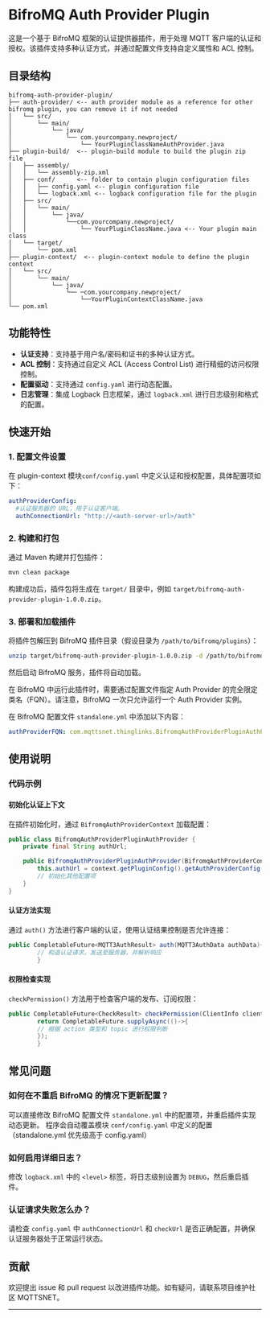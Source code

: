 # BifroMQ Auth Provider Plugin

这是一个基于 BifroMQ 框架的认证提供器插件，用于处理 MQTT 客户端的认证和授权。该插件支持多种认证方式，并通过配置文件支持自定义属性和
ACL 控制。

## 目录结构

```plaintext
bifromq-auth-provider-plugin/
├── auth-provider/ <-- auth provider module as a reference for other bifromq plugin, you can remove it if not needed
│   └── src/
│       └── main/
│           └── java/
│               └── com.yourcompany.newproject/
│                   └── YourPluginClassNameAuthProvider.java
├── plugin-build/  <-- plugin-build module to build the plugin zip file
│   ├── assembly/
│   │   └── assembly-zip.xml
│   ├── conf/      <-- folder to contain plugin configuration files
│   │   ├── config.yaml <-- plugin configuration file
│   │   └── logback.xml <-- logback configuration file for the plugin
│   ├── src/
│   │   └── main/
│   │       └── java/
│   │           └──com.yourcompany.newproject/
│   │               └── YourPluginClassName.java <-- Your plugin main class
│   └── target/
│       └── pom.xml
├── plugin-context/  <-- plugin-context module to define the plugin context
│   └── src/
│       └── main/
│           └── java/
│               └── ─com.yourcompany.newproject/
│                   └──YourPluginContextClassName.java
└── pom.xml
```

## 功能特性

- **认证支持**：支持基于用户名/密码和证书的多种认证方式。
- **ACL 控制**：支持通过自定义 ACL (Access Control List) 进行精细的访问权限控制。
- **配置驱动**：支持通过 `config.yaml` 进行动态配置。
- **日志管理**：集成 Logback 日志框架，通过 `logback.xml` 进行日志级别和格式的配置。

## 快速开始

### 1. 配置文件设置

在 plugin-context 模块`conf/config.yaml` 中定义认证和授权配置，具体配置项如下：

```yaml
authProviderConfig:
  #认证服务器的 URL，用于认证客户端。
  authConnectionUrl: "http://<auth-server-url>/auth"
```

### 2. 构建和打包

通过 Maven 构建并打包插件：

```bash
mvn clean package
```

构建成功后，插件包将生成在 `target/` 目录中，例如 `target/bifromq-auth-provider-plugin-1.0.0.zip`。

### 3. 部署和加载插件

将插件包解压到 BifroMQ 插件目录（假设目录为 `/path/to/bifromq/plugins`）：

```bash
unzip target/bifromq-auth-provider-plugin-1.0.0.zip -d /path/to/bifromq/plugins/
```

然后启动 BifroMQ 服务，插件将自动加载。

在 BifroMQ 中运行此插件时，需要通过配置文件指定 Auth Provider 的完全限定类名（FQN）。请注意，BifroMQ 一次只允许运行一个 Auth
Provider 实例。

在 BifroMQ 配置文件 `standalone.yml` 中添加以下内容：

```yaml
authProviderFQN: com.mqttsnet.thinglinks.BifromqAuthProviderPluginAuthProvider
```

## 使用说明

### 代码示例

#### 初始化认证上下文

在插件初始化时，通过 `BifromqAuthProviderContext` 加载配置：

```java
public class BifromqAuthProviderPluginAuthProvider {
    private final String authUrl;

    public BifromqAuthProviderPluginAuthProvider(BifromqAuthProviderContext context) {
        this.authUrl = context.getPluginConfig().getAuthProviderConfig().getAuthConnectionUrl();
        // 初始化其他配置项
    }
}
```

#### 认证方法实现

通过 `auth()` 方法进行客户端的认证，使用认证结果控制是否允许连接：

```java
public CompletableFuture<MQTT3AuthResult> auth(MQTT3AuthData authData){
        // 构造认证请求，发送至服务器，并解析响应
        }
```

#### 权限检查实现

`checkPermission()` 方法用于检查客户端的发布、订阅权限：

```java
public CompletableFuture<CheckResult> checkPermission(ClientInfo client,MQTTAction action){
        return CompletableFuture.supplyAsync(()->{
        // 根据 action 类型和 topic 进行权限判断
        });
        }
```

## 常见问题

### 如何在不重启 BifroMQ 的情况下更新配置？

可以直接修改 BifroMQ 配置文件 `standalone.yml` 中的配置项，并重启插件实现动态更新。
程序会自动覆盖模块 `conf/config.yaml` 中定义的配置（standalone.yml 优先级高于 config.yaml）

### 如何启用详细日志？

修改 `logback.xml` 中的 `<level>` 标签，将日志级别设置为 `DEBUG`，然后重启插件。

### 认证请求失败怎么办？

请检查 `config.yaml` 中 `authConnectionUrl` 和 `checkUrl` 是否正确配置，并确保认证服务器处于正常运行状态。

## 贡献

欢迎提出 issue 和 pull request 以改进插件功能。如有疑问，请联系项目维护社区 MQTTSNET。

--- 
